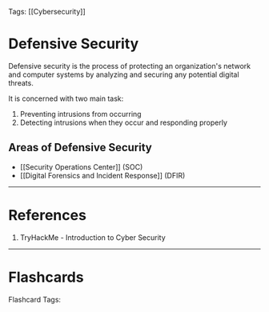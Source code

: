 Tags: [[Cybersecurity]]

# Defensive Security

Defensive security is the process of protecting an organization's network and computer systems by analyzing and securing any potential digital threats.

It is concerned with two main task:

1. Preventing intrusions from occurring
2. Detecting intrusions when they occur and responding properly

## Areas of Defensive Security

- [[Security Operations Center]] (SOC)
- [[Digital Forensics and Incident Response]] (DFIR)

---

# References

1. TryHackMe - Introduction to Cyber Security

---

# Flashcards

Flashcard Tags: 